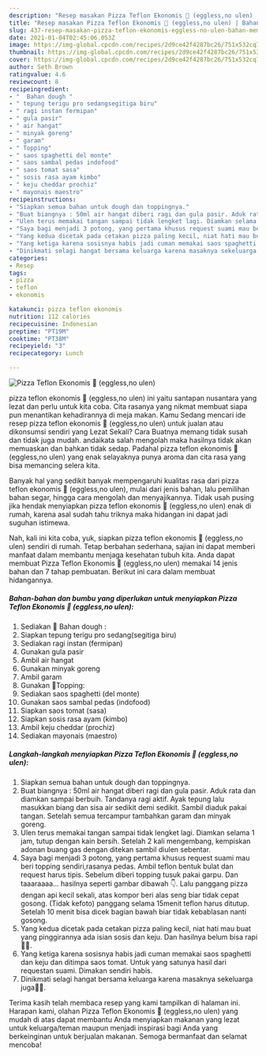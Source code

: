 ```yaml
---
description: "Resep masakan Pizza Teflon Ekonomis 🍕 (eggless,no ulen) | Bahan Membuat Pizza Teflon Ekonomis 🍕 (eggless,no ulen) Yang Menggugah Selera"
title: "Resep masakan Pizza Teflon Ekonomis 🍕 (eggless,no ulen) | Bahan Membuat Pizza Teflon Ekonomis 🍕 (eggless,no ulen) Yang Menggugah Selera"
slug: 437-resep-masakan-pizza-teflon-ekonomis-eggless-no-ulen-bahan-membuat-pizza-teflon-ekonomis-eggless-no-ulen-yang-menggugah-selera
date: 2021-01-04T02:45:06.053Z
image: https://img-global.cpcdn.com/recipes/2d9ce42f4287bc26/751x532cq70/pizza-teflon-ekonomis-🍕-egglessno-ulen-foto-resep-utama.jpg
thumbnail: https://img-global.cpcdn.com/recipes/2d9ce42f4287bc26/751x532cq70/pizza-teflon-ekonomis-🍕-egglessno-ulen-foto-resep-utama.jpg
cover: https://img-global.cpcdn.com/recipes/2d9ce42f4287bc26/751x532cq70/pizza-teflon-ekonomis-🍕-egglessno-ulen-foto-resep-utama.jpg
author: Seth Brown
ratingvalue: 4.6
reviewcount: 8
recipeingredient:
- "  Bahan dough "
- " tepung terigu pro sedangsegitiga biru"
- " ragi instan fermipan"
- " gula pasir"
- " air hangat"
- " minyak goreng"
- " garam"
- " Topping"
- " saos spaghetti del monte"
- " saos sambal pedas indofood"
- " saos tomat sasa"
- " sosis rasa ayam kimbo"
- " keju cheddar prochiz"
- " mayonais maestro"
recipeinstructions:
- "Siapkan semua bahan untuk dough dan toppingnya."
- "Buat biangnya : 50ml air hangat diberi ragi dan gula pasir. Aduk rata dan diamkan sampai berbuih. Tandanya ragi aktif. Ayak tepung lalu masukkan biang dan sisa air sedikit demi sedikit. Sambil diaduk pakai tangan. Setelah semua tercampur tambahkan garam dan minyak goreng."
- "Ulen terus memakai tangan sampai tidak lengket lagi. Diamkan selama 1 jam, tutup dengan kain bersih. Setelah 2 kali mengembang, kempiskan adonan buang gas dengan ditekan sambil diulen sebentar."
- "Saya bagi menjadi 3 potong, yang pertama khusus request suami mau beri topping sendiri,rasanya pedas. Ambil teflon bentuk bulat dan request harus tipis. Sebelum diberi topping tusuk pakai garpu. Dan taaaraaaa... hasilnya seperti gambar dibawah 👇. Lalu panggang pizza dengan api kecil sekali, atas kompor beri alas seng biar tidak cepat gosong. (Tidak kefoto) panggang selama 15menit teflon harus ditutup. Setelah 10 menit bisa dicek bagian bawah biar tidak kebablasan nanti gosong."
- "Yang kedua dicetak pada cetakan pizza paling kecil, niat hati mau buat yang pinggirannya ada isian sosis dan keju. Dan hasilnya belum bisa rapi🤭🤗."
- "Yang ketiga karena sosisnya habis jadi cuman memakai saos spaghetti dan keju dan ditimpa saos tomat. Untuk yang satunya hasil dari requestan suami. Dimakan sendiri habis."
- "Dinikmati selagi hangat bersama keluarga karena masaknya sekeluarga juga🤗🥰."
categories:
- Resep
tags:
- pizza
- teflon
- ekonomis

katakunci: pizza teflon ekonomis 
nutrition: 112 calories
recipecuisine: Indonesian
preptime: "PT19M"
cooktime: "PT38M"
recipeyield: "3"
recipecategory: Lunch

---
```



![Pizza Teflon Ekonomis 🍕 (eggless,no ulen)](https://img-global.cpcdn.com/recipes/2d9ce42f4287bc26/751x532cq70/pizza-teflon-ekonomis-🍕-egglessno-ulen-foto-resep-utama.jpg)


pizza teflon ekonomis 🍕 (eggless,no ulen) ini yaitu santapan nusantara yang lezat dan perlu untuk kita coba. Cita rasanya yang nikmat membuat siapa pun menantikan kehadirannya di meja makan.
Kamu Sedang mencari ide resep pizza teflon ekonomis 🍕 (eggless,no ulen) untuk jualan atau dikonsumsi sendiri yang Lezat Sekali? Cara Buatnya memang tidak susah dan tidak juga mudah. andaikata salah mengolah maka hasilnya tidak akan memuaskan dan bahkan tidak sedap. Padahal pizza teflon ekonomis 🍕 (eggless,no ulen) yang enak selayaknya punya aroma dan cita rasa yang bisa memancing selera kita.

Banyak hal yang sedikit banyak mempengaruhi kualitas rasa dari pizza teflon ekonomis 🍕 (eggless,no ulen), mulai dari jenis bahan, lalu pemilihan bahan segar, hingga cara mengolah dan menyajikannya. Tidak usah pusing jika hendak menyiapkan pizza teflon ekonomis 🍕 (eggless,no ulen) enak di rumah, karena asal sudah tahu triknya maka hidangan ini dapat jadi suguhan istimewa.




Nah, kali ini kita coba, yuk, siapkan pizza teflon ekonomis 🍕 (eggless,no ulen) sendiri di rumah. Tetap berbahan sederhana, sajian ini dapat memberi manfaat dalam membantu menjaga kesehatan tubuh kita. Anda dapat membuat Pizza Teflon Ekonomis 🍕 (eggless,no ulen) memakai 14 jenis bahan dan 7 tahap pembuatan. Berikut ini cara dalam membuat hidangannya.

<!--inarticleads1-->

##### Bahan-bahan dan bumbu yang diperlukan untuk menyiapkan Pizza Teflon Ekonomis 🍕 (eggless,no ulen):

1. Sediakan  🍕 Bahan dough :
1. Siapkan  tepung terigu pro sedang(segitiga biru)
1. Sediakan  ragi instan (fermipan)
1. Gunakan  gula pasir
1. Ambil  air hangat
1. Gunakan  minyak goreng
1. Ambil  garam
1. Gunakan  🍕Topping:
1. Sediakan  saos spaghetti (del monte)
1. Gunakan  saos sambal pedas (indofood)
1. Siapkan  saos tomat (sasa)
1. Siapkan  sosis rasa ayam (kimbo)
1. Ambil  keju cheddar (prochiz)
1. Sediakan  mayonais (maestro)




<!--inarticleads2-->

##### Langkah-langkah menyiapkan Pizza Teflon Ekonomis 🍕 (eggless,no ulen):

1. Siapkan semua bahan untuk dough dan toppingnya.
1. Buat biangnya : 50ml air hangat diberi ragi dan gula pasir. Aduk rata dan diamkan sampai berbuih. Tandanya ragi aktif. Ayak tepung lalu masukkan biang dan sisa air sedikit demi sedikit. Sambil diaduk pakai tangan. Setelah semua tercampur tambahkan garam dan minyak goreng.
1. Ulen terus memakai tangan sampai tidak lengket lagi. Diamkan selama 1 jam, tutup dengan kain bersih. Setelah 2 kali mengembang, kempiskan adonan buang gas dengan ditekan sambil diulen sebentar.
1. Saya bagi menjadi 3 potong, yang pertama khusus request suami mau beri topping sendiri,rasanya pedas. Ambil teflon bentuk bulat dan request harus tipis. Sebelum diberi topping tusuk pakai garpu. Dan taaaraaaa... hasilnya seperti gambar dibawah 👇. Lalu panggang pizza dengan api kecil sekali, atas kompor beri alas seng biar tidak cepat gosong. (Tidak kefoto) panggang selama 15menit teflon harus ditutup. Setelah 10 menit bisa dicek bagian bawah biar tidak kebablasan nanti gosong.
1. Yang kedua dicetak pada cetakan pizza paling kecil, niat hati mau buat yang pinggirannya ada isian sosis dan keju. Dan hasilnya belum bisa rapi🤭🤗.
1. Yang ketiga karena sosisnya habis jadi cuman memakai saos spaghetti dan keju dan ditimpa saos tomat. Untuk yang satunya hasil dari requestan suami. Dimakan sendiri habis.
1. Dinikmati selagi hangat bersama keluarga karena masaknya sekeluarga juga🤗🥰.




Terima kasih telah membaca resep yang kami tampilkan di halaman ini. Harapan kami, olahan Pizza Teflon Ekonomis 🍕 (eggless,no ulen) yang mudah di atas dapat membantu Anda menyiapkan makanan yang lezat untuk keluarga/teman maupun menjadi inspirasi bagi Anda yang berkeinginan untuk berjualan makanan. Semoga bermanfaat dan selamat mencoba!
